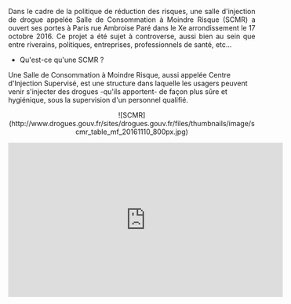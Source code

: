 <p align= "justify">Dans le cadre de la politique de réduction des risques, une salle d'injection de drogue appelée Salle de Consommation à Moindre Risque (SCMR) a ouvert ses portes à Paris rue Ambroise Paré dans le Xe arrondissement le 17 octobre 2016.
Ce projet a été sujet à controverse, aussi bien au sein que entre riverains, politiques, entreprises, professionnels de santé, etc...</p>

- Qu'est-ce qu'une SCMR ? 

Une Salle de Consommation à Moindre Risque, aussi appelée Centre d'Injection Supervisé, est une structure dans laquelle les usagers peuvent venir s'injecter des drogues -qu'ils apportent- de façon plus sûre et hygiénique, sous la supervision d'un personnel qualifié.



<p align= "center">![SCMR](http://www.drogues.gouv.fr/sites/drogues.gouv.fr/files/thumbnails/image/scmr_table_mf_20161110_800px.jpg)</p>

<iframe width="560" height="315" src="https://www.youtube.com/embed/eSa6CckQ7BQ" frameborder="0" allowfullscreen></iframe>
